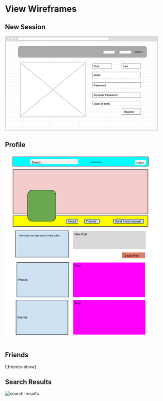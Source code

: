 # View Wireframes

## New Session
![new-session]

## Profile
![profile-show]

## Friends
![friends-show]

## Search Results
![search-results]

[new-session]: ./wireframes/new-session.png
[profile-show]: ./wireframes/profile-show.png
[blog-show]: ./wireframes/friends-show.png
[search-results]: ./wireframes/search-results.png

